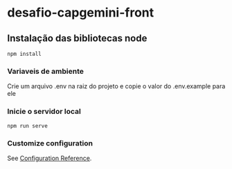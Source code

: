 # desafio-capgemini-front

## Instalação das bibliotecas node

```
npm install
```

### Variaveis de ambiente

Crie um arquivo .env na raiz do projeto e copie o valor do .env.example para ele

### Inicie o servidor local

```
npm run serve
```

### Customize configuration

See [Configuration Reference](https://cli.vuejs.org/config/).
